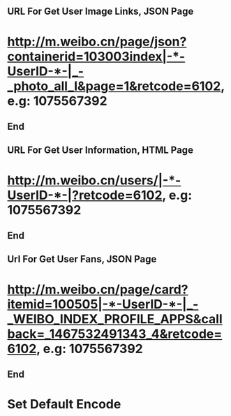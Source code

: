 ## URL For Get User Image Links, JSON Page
# http://m.weibo.cn/page/json?containerid=103003index|-*-UserID-*-|_-_photo_all_l&page=1&retcode=6102, e.g: 1075567392
## End

## URL For Get User Information, HTML Page
# http://m.weibo.cn/users/|-*-UserID-*-|?retcode=6102, e.g: 1075567392
## End

## Url For Get User Fans, JSON Page
# http://m.weibo.cn/page/card?itemid=100505|-*-UserID-*-|_-_WEIBO_INDEX_PROFILE_APPS&callback=_1467532491343_4&retcode=6102, e.g: 1075567392
## End

# Set Default Encode
